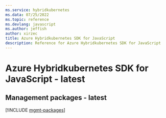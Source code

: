 ```yaml
---
ms.service: hybridkubernetes
ms.data: 07/25/2022
ms.topic: reference
ms.devlang: javascript
ms.author: jeffish
author: xirzec
title: Azure Hybridkubernetes SDK for JavaScript
description: Reference for Azure Hybridkubernetes SDK for JavaScript
---
```

# Azure Hybridkubernetes SDK for JavaScript - latest

## Management packages - latest
[!INCLUDE [mgmt-packages](hybridkubernetes-mgmt-index.md)]